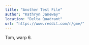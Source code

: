 ```yaml
---
title: "Another Test File"
author: "Kathryn Janeway"
location: "Delta Quadrant"
url: "https://www.reddit.com/r/gme/"
---
```


Tom, warp 6.
